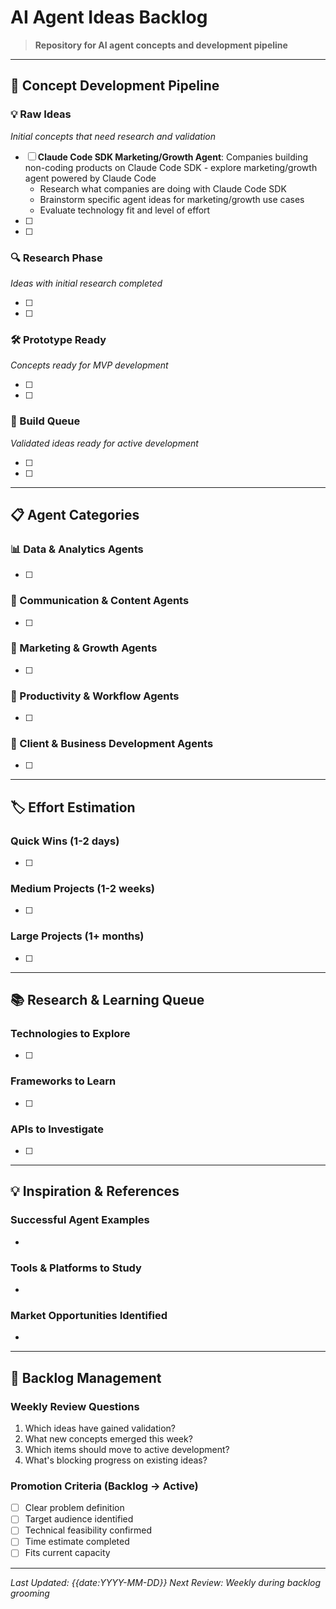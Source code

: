 # AI Agent Ideas Backlog

> **Repository for AI agent concepts and development pipeline**

---

## 🧠 Concept Development Pipeline

### 💡 Raw Ideas
*Initial concepts that need research and validation*

- [ ] **Claude Code SDK Marketing/Growth Agent**: Companies building non-coding products on Claude Code SDK - explore marketing/growth agent powered by Claude Code
  - Research what companies are doing with Claude Code SDK
  - Brainstorm specific agent ideas for marketing/growth use cases
  - Evaluate technology fit and level of effort
- [ ]
- [ ] 

### 🔍 Research Phase
*Ideas with initial research completed*

- [ ] 
- [ ] 

### 🛠️ Prototype Ready
*Concepts ready for MVP development*

- [ ] 
- [ ] 

### 🚀 Build Queue
*Validated ideas ready for active development*

- [ ] 
- [ ] 

---

## 📋 Agent Categories

### 📊 Data & Analytics Agents
- [ ] 

### 💬 Communication & Content Agents
- [ ] 

### 🎯 Marketing & Growth Agents  
- [ ] 

### 🔧 Productivity & Workflow Agents
- [ ] 

### 🤝 Client & Business Development Agents
- [ ] 

---

## 🏷️ Effort Estimation

### Quick Wins (1-2 days)
- [ ] 

### Medium Projects (1-2 weeks)
- [ ] 

### Large Projects (1+ months)
- [ ] 

---

## 📚 Research & Learning Queue

### Technologies to Explore
- [ ] 

### Frameworks to Learn
- [ ] 

### APIs to Investigate
- [ ] 

---

## 💡 Inspiration & References

### Successful Agent Examples
- 

### Tools & Platforms to Study
- 

### Market Opportunities Identified
- 

---

## 🔄 Backlog Management

### Weekly Review Questions
1. Which ideas have gained validation?
2. What new concepts emerged this week?
3. Which items should move to active development?
4. What's blocking progress on existing ideas?

### Promotion Criteria (Backlog → Active)
- [ ] Clear problem definition
- [ ] Target audience identified  
- [ ] Technical feasibility confirmed
- [ ] Time estimate completed
- [ ] Fits current capacity

---

*Last Updated: {{date:YYYY-MM-DD}}*
*Next Review: Weekly during backlog grooming*